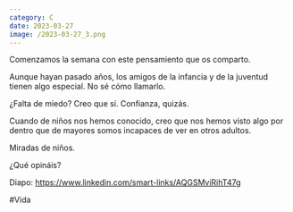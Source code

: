 ```yaml
--- 
category: C 
date: 2023-03-27 
image: /2023-03-27_3.png 
--- 
```


Comenzamos la semana con este pensamiento que os comparto. 

Aunque hayan pasado años, los amigos de la infancia y de la juventud tienen algo especial. No sé cómo llamarlo.

¿Falta de miedo? Creo que sí. Confianza, quizás. 

Cuando de niños nos hemos conocido, creo que nos hemos visto algo por dentro que de mayores somos incapaces de ver en otros adultos. 

Miradas de niños.

¿Qué opináis?

Diapo: https://www.linkedin.com/smart-links/AQGSMviRihT47g

#Vida